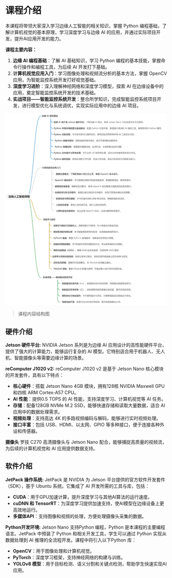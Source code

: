 # 课程介绍
本课程将带领大家深入学习边缘人工智能的相关知识，掌握 Python 编程基础，了解计算机视觉的基本原理，学习深度学习与边缘 AI 的应用，并通过实际项目开发，提升AI应用开发的能力。

**课程主要内容：**

1. **边缘 AI 编程基础**：了解 AI 基础知识，学习 Python 编程的基本技能，掌握命令行操作和编程工具，为后续 AI 开发打下基础。  
2. **计算机视觉应用入门**：学习图像处理和视频流分析的基本方法，掌握 OpenCV 应用，为智能监控系统开发打好视觉基础。  
3. **深度学习进阶**：深入理解神经网络和深度学习模型，探索 AI 在边缘设备中的应用，奠定智能监控系统开发的技术基础。  
4. **实战项目——智能监控系统开发**：整合所学知识，完成智能监控系统项目开发，进行模型优化与系统调优，实现实际应用中的边缘 AI 项目。  

![课程内容结构图](../../../image/cn/00/1.jpeg)

> 课程内容结构图
>

## 硬件介绍
**Jetson 硬件平台:** NVIDIA Jetson 系列是为边缘 AI 应用设计的高性能硬件平台，提供了强大的计算能力，能够运行复杂的 AI 模型。它特别适合用于机器人、无人机、智能摄像头等需要边缘计算的场景。

**reComputer J1020 v2:** reComputer J1020 v2 是基于 Jetson Nano 核心模块的开发套件，具有以下特点：

+ **核心硬件**：搭载 Jetson Nano 4GB 模块，拥有128核 NVIDIA Maxwell GPU 和四核 ARM Cortex-A57 CPU。
+ **AI 性能**：提供0.5 TOPS 的 AI 性能，支持深度学习、计算机视觉等 AI 任务。
+ **存储**：配备128GB NVMe M.2 SSD，能够快速存储和读取大量数据，适合 AI 应用中的数据处理需求。
+ **视频处理**：支持高达 4K 的多路视频编码与解码，能够进行实时视频处理。
+ **接口丰富**：包括 USB、HDMI、以太网、GPIO 等多种接口，便于连接各种外设和传感器。

**摄像头** 罗技 C270 高清摄像头与 Jetson Nano 配合，能够捕捉高质量的视频流，为后续的计算机视觉和 AI 应用提供数据支持。

## 软件介绍
**JetPack 操作系统:** JetPack 是 NVIDIA 为 Jetson 平台提供的官方软件开发套件（SDK），基于 Ubuntu 系统。它集成了 AI 开发所需的工具与库，包括：

+ **CUDA**：用于GPU加速计算，提升深度学习与其他AI算法的运行速度。
+ **cuDNN 和 TensorRT**：为深度学习提供加速支持，使AI模型在边缘设备上更高效地运行。
+ **多媒体API**：支持图像和视频的处理，方便处理摄像头采集的数据。

**Python开发环境:** Jetson Nano 支持Python 编程，Python 是本课程的主要编程语言。JetPack 中预装了 Python 和相关开发工具，学生可以通过 Python 实现从数据处理到 AI 推理的全流程开发。课程中将引入以下Python 库：

+ **OpenCV**：用于图像处理和计算机视觉。
+ **PyTorch**：深度学习框架，支持神经网络的构建与训练。
+ **YOLOv8 模型**：用于目标检测、语义分割和关键点检测，帮助学生快速实现AI应用。

